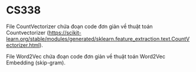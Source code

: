 # CS338
File CountVectorizer chứa đoạn code đơn giản về thuật toán Countvectorizer (https://scikit-learn.org/stable/modules/generated/sklearn.feature_extraction.text.CountVectorizer.html).

File Word2Vec chứa đoạn code đơn giản về thuật toán Word2Vec Embedding (skip-gram).
